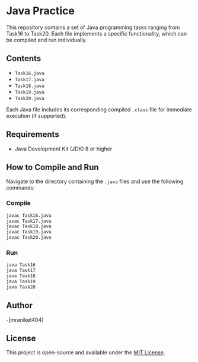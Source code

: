 # Java Practice

This repository contains a set of Java programming tasks ranging from Task16 to Task20. Each file implements a specific functionality, which can be compiled and run individually.

## Contents

- `Task16.java`
- `Task17.java`
- `Task18.java`
- `Task19.java`
- `Task20.java`

Each Java file includes its corresponding compiled `.class` file for immediate execution (if supported).

## Requirements

- Java Development Kit (JDK) 8 or higher

## How to Compile and Run

Navigate to the directory containing the `.java` files and use the following commands:

### Compile

```bash
javac Task16.java
javac Task17.java
javac Task18.java
javac Task19.java
javac Task20.java
```

### Run

```bash
java Task16
java Task17
java Task18
java Task19
java Task20
```

## Author

-[mraniket404]

## License

This project is open-source and available under the [MIT License](LICENSE).
